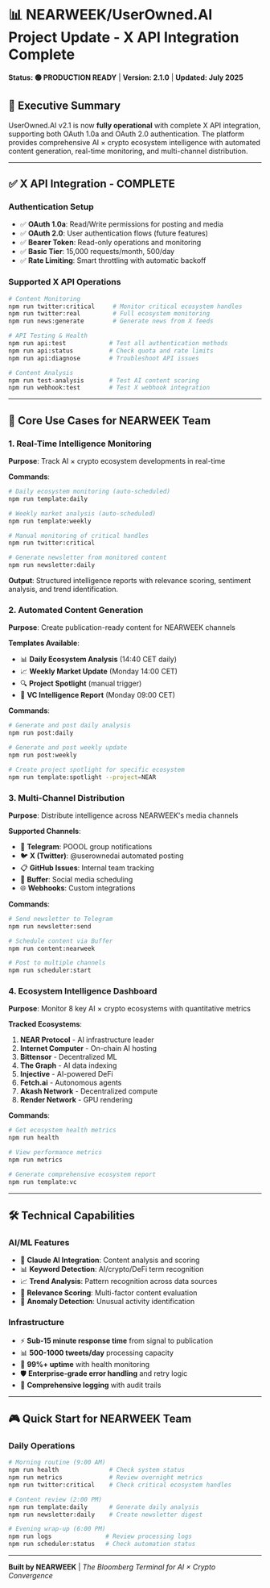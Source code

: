 # 📊 NEARWEEK/UserOwned.AI Project Update - X API Integration Complete

**Status: 🟢 PRODUCTION READY** | **Version: 2.1.0** | **Updated: July 2025**

## 🚀 **Executive Summary**

UserOwned.AI v2.1 is now **fully operational** with complete X API integration, supporting both OAuth 1.0a and OAuth 2.0 authentication. The platform provides comprehensive AI × crypto ecosystem intelligence with automated content generation, real-time monitoring, and multi-channel distribution.

---

## ✅ **X API Integration - COMPLETE**

### **Authentication Setup**
- ✅ **OAuth 1.0a**: Read/Write permissions for posting and media
- ✅ **OAuth 2.0**: User authentication flows (future features)
- ✅ **Bearer Token**: Read-only operations and monitoring
- ✅ **Basic Tier**: 15,000 requests/month, 500/day
- ✅ **Rate Limiting**: Smart throttling with automatic backoff

### **Supported X API Operations**
```bash
# Content Monitoring
npm run twitter:critical     # Monitor critical ecosystem handles
npm run twitter:real         # Full ecosystem monitoring
npm run news:generate        # Generate news from X feeds

# API Testing & Health
npm run api:test            # Test all authentication methods
npm run api:status          # Check quota and rate limits
npm run api:diagnose        # Troubleshoot API issues

# Content Analysis
npm run test-analysis       # Test AI content scoring
npm run webhook:test        # Test X webhook integration
```

---

## 🎯 **Core Use Cases for NEARWEEK Team**

### **1. Real-Time Intelligence Monitoring**
**Purpose**: Track AI × crypto ecosystem developments in real-time

**Commands**:
```bash
# Daily ecosystem monitoring (auto-scheduled)
npm run template:daily

# Weekly market analysis (auto-scheduled) 
npm run template:weekly

# Manual monitoring of critical handles
npm run twitter:critical

# Generate newsletter from monitored content
npm run newsletter:daily
```

**Output**: Structured intelligence reports with relevance scoring, sentiment analysis, and trend identification.

### **2. Automated Content Generation**
**Purpose**: Create publication-ready content for NEARWEEK channels

**Templates Available**:
- 📊 **Daily Ecosystem Analysis** (14:40 CET daily)
- 📈 **Weekly Market Update** (Monday 14:00 CET)
- 🔍 **Project Spotlight** (manual trigger)
- 💼 **VC Intelligence Report** (Monday 09:00 CET)

**Commands**:
```bash
# Generate and post daily analysis
npm run post:daily

# Generate and post weekly update
npm run post:weekly

# Create project spotlight for specific ecosystem
npm run template:spotlight --project=NEAR
```

### **3. Multi-Channel Distribution**
**Purpose**: Distribute intelligence across NEARWEEK's media channels

**Supported Channels**:
- 📱 **Telegram**: POOOL group notifications
- 🐦 **X (Twitter)**: @userownedai automated posting
- 📋 **GitHub Issues**: Internal team tracking
- 🔗 **Buffer**: Social media scheduling
- 🌐 **Webhooks**: Custom integrations

**Commands**:
```bash
# Send newsletter to Telegram
npm run newsletter:send

# Schedule content via Buffer
npm run content:nearweek

# Post to multiple channels
npm run scheduler:start
```

### **4. Ecosystem Intelligence Dashboard**
**Purpose**: Monitor 8 key AI × crypto ecosystems with quantitative metrics

**Tracked Ecosystems**:
1. **NEAR Protocol** - AI infrastructure leader
2. **Internet Computer** - On-chain AI hosting  
3. **Bittensor** - Decentralized ML
4. **The Graph** - AI data indexing
5. **Injective** - AI-powered DeFi
6. **Fetch.ai** - Autonomous agents
7. **Akash Network** - Decentralized compute
8. **Render Network** - GPU rendering

**Commands**:
```bash
# Get ecosystem health metrics
npm run health

# View performance metrics
npm run metrics

# Generate comprehensive ecosystem report
npm run template:vc
```

---

## 🛠 **Technical Capabilities**

### **AI/ML Features**
- 🧠 **Claude AI Integration**: Content analysis and scoring
- 📊 **Keyword Detection**: AI/crypto/DeFi term recognition
- 📈 **Trend Analysis**: Pattern recognition across data sources
- 🎯 **Relevance Scoring**: Multi-factor content evaluation
- 🚨 **Anomaly Detection**: Unusual activity identification

### **Infrastructure**
- ⚡ **Sub-15 minute response time** from signal to publication
- 📊 **500-1000 tweets/day** processing capacity
- 🔄 **99%+ uptime** with health monitoring
- 🛡️ **Enterprise-grade error handling** and retry logic
- 📝 **Comprehensive logging** with audit trails

---

## 🎮 **Quick Start for NEARWEEK Team**

### **Daily Operations**
```bash
# Morning routine (9:00 AM)
npm run health              # Check system status
npm run metrics             # Review overnight metrics
npm run twitter:critical    # Check critical ecosystem handles

# Content review (2:00 PM)  
npm run template:daily      # Generate daily analysis
npm run newsletter:daily    # Create newsletter digest

# Evening wrap-up (6:00 PM)
npm run logs               # Review processing logs
npm run scheduler:status   # Check automation status
```

---

**Built by NEARWEEK** | *The Bloomberg Terminal for AI × Crypto Convergence*
